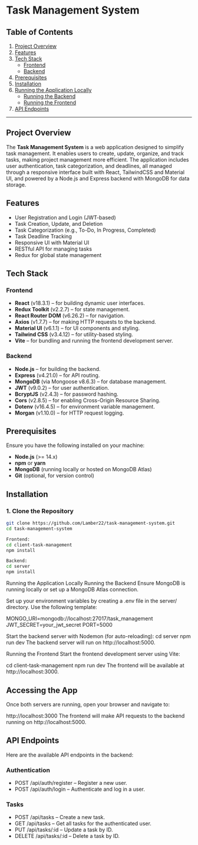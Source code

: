 # Task Management System

## Table of Contents
1. [Project Overview](#project-overview)
2. [Features](#features)
3. [Tech Stack](#tech-stack)
   - [Frontend](#frontend)
   - [Backend](#backend)
4. [Prerequisites](#prerequisites)
5. [Installation](#installation)
6. [Running the Application Locally](#running-the-application-locally)
   - [Running the Backend](#running-the-backend)
   - [Running the Frontend](#running-the-frontend)
7. [API Endpoints](#api-endpoints)
---

## Project Overview
The **Task Management System** is a web application designed to simplify task management. It enables users to create, update, organize, and track tasks, making project management more efficient. The application includes user authentication, task categorization, and deadlines, all managed through a responsive interface built with React, TailwindCSS and Material UI, and powered by a Node.js and Express backend with MongoDB for data storage.

## Features
- User Registration and Login (JWT-based)
- Task Creation, Update, and Deletion
- Task Categorization (e.g., To-Do, In Progress, Completed)
- Task Deadline Tracking
- Responsive UI with Material UI
- RESTful API for managing tasks
- Redux for global state management

## Tech Stack

### Frontend
- **React** (v18.3.1) – for building dynamic user interfaces.
- **Redux Toolkit** (v2.2.7) – for state management.
- **React Router DOM** (v6.26.2) – for navigation.
- **Axios** (v1.7.7) – for making HTTP requests to the backend.
- **Material UI** (v6.1.1) – for UI components and styling.
- **Tailwind CSS** (v3.4.12) – for utility-based styling.
- **Vite** – for bundling and running the frontend development server.

### Backend
- **Node.js** – for building the backend.
- **Express** (v4.21.0) – for API routing.
- **MongoDB** (via Mongoose v8.6.3) – for database management.
- **JWT** (v9.0.2) – for user authentication.
- **BcryptJS** (v2.4.3) – for password hashing.
- **Cors** (v2.8.5) – for enabling Cross-Origin Resource Sharing.
- **Dotenv** (v16.4.5) – for environment variable management.
- **Morgan** (v1.10.0) – for HTTP request logging.

## Prerequisites
Ensure you have the following installed on your machine:
- **Node.js** (>= 14.x)
- **npm** or **yarn**
- **MongoDB** (running locally or hosted on MongoDB Atlas)
- **Git** (optional, for version control)

## Installation

### 1. Clone the Repository
```bash
git clone https://github.com/Lamber22/task-management-system.git
cd task-management-system

Frontend:
cd client-task-management
npm install

Backend:
cd server
npm install
```
Running the Application Locally
Running the Backend
Ensure MongoDB is running locally or set up a MongoDB Atlas connection.

Set up your environment variables by creating a .env file in the server/ directory. Use the following template:

MONGO_URI=mongodb://localhost:27017/task_management
JWT_SECRET=your_jwt_secret
PORT=5000

Start the backend server with Nodemon (for auto-reloading):
cd server
npm run dev
The backend server will run on http://localhost:5000.

Running the Frontend
Start the frontend development server using Vite:

cd client-task-management
npm run dev
The frontend will be available at http://localhost:3000.



## Accessing the App
Once both servers are running, open your browser and navigate to:

http://localhost:3000
The frontend will make API requests to the backend running on http://localhost:5000.

## API Endpoints
Here are the available API endpoints in the backend:

### Authentication
- POST /api/auth/register – Register a new user.
- POST /api/auth/login – Authenticate and log in a user.

### Tasks
- POST /api/tasks – Create a new task.
- GET /api/tasks – Get all tasks for the authenticated user.
- PUT /api/tasks/:id – Update a task by ID.
- DELETE /api/tasks/:id – Delete a task by ID.
